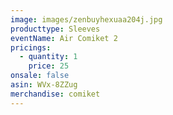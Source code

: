 ```yaml
---
image: images/zenbuyhexuaa204j.jpg
producttype: Sleeves
eventName: Air Comiket 2
pricings:
  - quantity: 1
    price: 25
onsale: false
asin: WVx-8ZZug
merchandise: comiket
---
```

